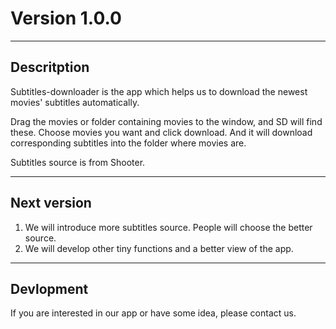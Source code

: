 # Version 1.0.0
***
## Descritption
Subtitles-downloader is the app which helps us to download the newest movies' subtitles automatically.

Drag the movies or folder containing movies to the window, and SD will find these. Choose movies you want and click download. And it will download corresponding subtitles into the folder where movies are. 

Subtitles source is from Shooter. 
***
## Next version
1. We will introduce more subtitles source. People will choose the better source. 
2. We will develop other tiny functions and a better view of the app.

***
## Devlopment
If you are interested in our app or have some idea, please contact us. 